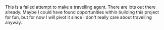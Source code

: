 This is a failed attempt to make a travelling agent. There are lots out there already. Maybe I could have found opportunities within building this project for fun, but for now I will pivot it since I don't really care about travelling anyway.
